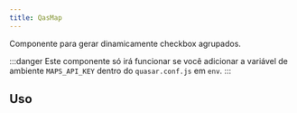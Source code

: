 ```yaml
---
title: QasMap
---
```


Componente para gerar dinamicamente checkbox agrupados.

<doc-api file="map/QasMap" name="QasMap" />

:::danger
Este componente só irá funcionar se você adicionar a variável de ambiente `MAPS_API_KEY` dentro do `quasar.conf.js` em `env`.
:::

## Uso

<doc-example file="QasMap/Basic" title="Básico" />
